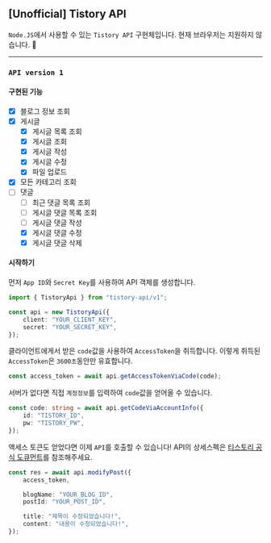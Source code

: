 ## [Unofficial] Tistory API

`Node.JS`에서 사용할 수 있는 `Tistory API` 구현체입니다. 현재 브라우저는 지원하지 않습니다. 🙅

---

### `API version 1`

#### 구현된 기능

-   [x] 블로그 정보 조회
-   [x] 게시글
    -   [x] 게시글 목록 조회
    -   [x] 게시글 조회
    -   [x] 게시글 작성
    -   [x] 게시글 수정
    -   [x] 파일 업로드
-   [x] 모든 카테고리 조회
-   [ ] 댓글
    -   [ ] 최근 댓글 목록 조회
    -   [ ] 게시글 댓글 목록 조회
    -   [ ] 게시글 댓글 작성
    -   [x] 게시글 댓글 수정
    -   [x] 게시글 댓글 삭제

#### 시작하기

먼저 `App ID`와 `Secret Key`를 사용하여 API 객체를 생성합니다.

```ts
import { TistoryApi } from "tistory-api/v1";

const api = new TistoryApi({
    client: "YOUR_CLIENT_KEY",
    secret: "YOUR_SECRET_KEY",
});
```

클라이언트에게서 받은 `code`값을 사용하여 `AccessToken`을 취득합니다.
이렇게 취득된 `AccessToken`은 `3600초`동안만 유효합니다.

```ts
const access_token = await api.getAccessTokenViaCode(code);
```

서버가 없다면 직접 `계정정보`를 입력하여 `code`값을 얻어올 수 있습니다.

```ts
const code: string = await api.getCodeViaAccountInfo({
    id: "TISTORY_ID",
    pw: "TISTORY_PW",
});
```

액세스 토큰도 얻었다면 이제 `API`를 호출할 수 있습니다!
API의 상세스펙은 [티스토리 공식 도큐먼트](https://tistory.github.io/document-tistory-apis/)를 참조해주세요.

```ts
const res = await api.modifyPost({
    access_token,

    blogName: "YOUR_BLOG_ID",
    postId: "YOUR_POST_ID",

    title: "제목이 수정되었습니다!",
    content: "내용이 수정되었습니다!",
});
```
